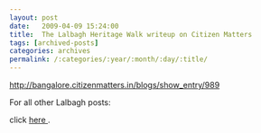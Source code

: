 ```yaml
---
layout: post
date:	2009-04-09 15:24:00
title:  The Lalbagh Heritage Walk writeup on Citizen Matters
tags: [archived-posts]
categories: archives
permalink: /:categories/:year/:month/:day/:title/
---
```

http://bangalore.citizenmatters.in/blogs/show_entry/989


For all other Lalbagh posts:

click <a href="http://deponti.livejournal.com/tag/lalbagh"> here </a>.
